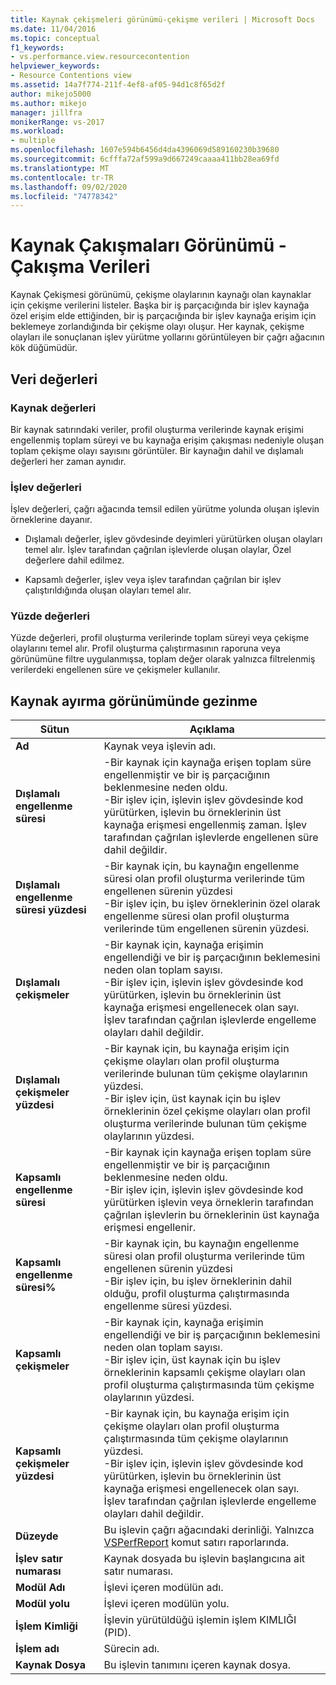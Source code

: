 ```yaml
---
title: Kaynak çekişmeleri görünümü-çekişme verileri | Microsoft Docs
ms.date: 11/04/2016
ms.topic: conceptual
f1_keywords:
- vs.performance.view.resourcecontention
helpviewer_keywords:
- Resource Contentions view
ms.assetid: 14a7f774-211f-4ef8-af05-94d1c8f65d2f
author: mikejo5000
ms.author: mikejo
manager: jillfra
monikerRange: vs-2017
ms.workload:
- multiple
ms.openlocfilehash: 1607e594b6456d4da4396069d589160230b39680
ms.sourcegitcommit: 6cfffa72af599a9d667249caaaa411bb28ea69fd
ms.translationtype: MT
ms.contentlocale: tr-TR
ms.lasthandoff: 09/02/2020
ms.locfileid: "74778342"
---
```

# <a name="resource-contentions-view---contention-data"></a>Kaynak Çakışmaları Görünümü - Çakışma Verileri
Kaynak Çekişmesi görünümü, çekişme olaylarının kaynağı olan kaynaklar için çekişme verilerini listeler. Başka bir iş parçacığında bir işlev kaynağa özel erişim elde ettiğinden, bir iş parçacığında bir işlev kaynağa erişim için beklemeye zorlandığında bir çekişme olayı oluşur. Her kaynak, çekişme olayları ile sonuçlanan işlev yürütme yollarını görüntüleyen bir çağrı ağacının kök düğümüdür.

## <a name="data-values"></a>Veri değerleri

### <a name="resource-values"></a>Kaynak değerleri
 Bir kaynak satırındaki veriler, profil oluşturma verilerinde kaynak erişimi engellenmiş toplam süreyi ve bu kaynağa erişim çakışması nedeniyle oluşan toplam çekişme olayı sayısını görüntüler. Bir kaynağın dahil ve dışlamalı değerleri her zaman aynıdır.

### <a name="function-values"></a>İşlev değerleri
 İşlev değerleri, çağrı ağacında temsil edilen yürütme yolunda oluşan işlevin örneklerine dayanır.

- Dışlamalı değerler, işlev gövdesinde deyimleri yürütürken oluşan olayları temel alır. İşlev tarafından çağrılan işlevlerde oluşan olaylar, Özel değerlere dahil edilmez.

- Kapsamlı değerler, işlev veya işlev tarafından çağrılan bir işlev çalıştırıldığında oluşan olayları temel alır.

### <a name="percentage-values"></a>Yüzde değerleri
 Yüzde değerleri, profil oluşturma verilerinde toplam süreyi veya çekişme olaylarını temel alır. Profil oluşturma çalıştırmasının raporuna veya görünümüne filtre uygulanmışsa, toplam değer olarak yalnızca filtrelenmiş verilerdeki engellenen süre ve çekişmeler kullanılır.

## <a name="navigating-the-resource-allocation-view"></a>Kaynak ayırma görünümünde gezinme

|Sütun|Açıklama|
|------------|-----------------|
|**Ad**|Kaynak veya işlevin adı.|
|**Dışlamalı engellenme süresi**|-Bir kaynak için kaynağa erişen toplam süre engellenmiştir ve bir iş parçacığının beklenmesine neden oldu.<br />-Bir işlev için, işlevin işlev gövdesinde kod yürütürken, işlevin bu örneklerinin üst kaynağa erişmesi engellenmiş zaman. İşlev tarafından çağrılan işlevlerde engellenen süre dahil değildir.|
|**Dışlamalı engellenme süresi yüzdesi**|-Bir kaynak için, bu kaynağın engellenme süresi olan profil oluşturma verilerinde tüm engellenen sürenin yüzdesi<br />-Bir işlev için, bu işlev örneklerinin özel olarak engellenme süresi olan profil oluşturma verilerinde tüm engellenen sürenin yüzdesi.|
|**Dışlamalı çekişmeler**|-Bir kaynak için, kaynağa erişimin engellendiği ve bir iş parçacığının beklemesini neden olan toplam sayısı.<br />-Bir işlev için, işlevin işlev gövdesinde kod yürütürken, işlevin bu örneklerinin üst kaynağa erişmesi engellenecek olan sayı. İşlev tarafından çağrılan işlevlerde engelleme olayları dahil değildir.|
|**Dışlamalı çekişmeler yüzdesi**|-Bir kaynak için, bu kaynağa erişim için çekişme olayları olan profil oluşturma verilerinde bulunan tüm çekişme olaylarının yüzdesi.<br />-Bir işlev için, üst kaynak için bu işlev örneklerinin özel çekişme olayları olan profil oluşturma verilerinde bulunan tüm çekişme olaylarının yüzdesi.|
|**Kapsamlı engellenme süresi**|-Bir kaynak için kaynağa erişen toplam süre engellenmiştir ve bir iş parçacığının beklenmesine neden oldu.<br />-Bir işlev için, işlevin işlev gövdesinde kod yürütürken işlevin veya örneklerin tarafından çağrılan işlevlerin bu örneklerinin üst kaynağa erişmesi engellenir.|
|**Kapsamlı engellenme süresi%**|-Bir kaynak için, bu kaynağın engellenme süresi olan profil oluşturma verilerinde tüm engellenen sürenin yüzdesi<br />-Bir işlev için, bu işlev örneklerinin dahil olduğu, profil oluşturma çalıştırmasında engellenme süresi yüzdesi.|
|**Kapsamlı çekişmeler**|-Bir kaynak için, kaynağa erişimin engellendiği ve bir iş parçacığının beklemesini neden olan toplam sayısı.<br />-Bir işlev için, üst kaynak için bu işlev örneklerinin kapsamlı çekişme olayları olan profil oluşturma çalıştırmasında tüm çekişme olaylarının yüzdesi.|
|**Kapsamlı çekişmeler yüzdesi**|-Bir kaynak için, bu kaynağa erişim için çekişme olayları olan profil oluşturma çalıştırmasında tüm çekişme olaylarının yüzdesi.<br />-Bir işlev için, işlevin işlev gövdesinde kod yürütürken, işlevin bu örneklerinin üst kaynağa erişmesi engellenecek olan sayı. İşlev tarafından çağrılan işlevlerde engelleme olayları dahil değildir.|
|**Düzeyde**|Bu işlevin çağrı ağacındaki derinliği. Yalnızca [VSPerfReport](../profiling/vsperfreport.md) komut satırı raporlarında.|
|**İşlev satır numarası**|Kaynak dosyada bu işlevin başlangıcına ait satır numarası.|
|**Modül Adı**|İşlevi içeren modülün adı.|
|**Modül yolu**|İşlevi içeren modülün yolu.|
|**İşlem Kimliği**|İşlevin yürütüldüğü işlemin işlem KIMLIĞI (PID).|
|**İşlem adı**|Sürecin adı.|
|**Kaynak Dosya**|Bu işlevin tanımını içeren kaynak dosya.|
